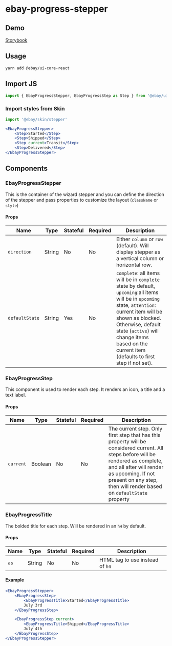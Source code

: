 # ebay-progress-stepper

## Demo

[Storybook](https://opensource.ebay.com/ebayui-core-react/main/?path=/story/ebay-progress-stepper--default)

## Usage

```
yarn add @ebay/ui-core-react
```

## Import JS

```jsx harmony
import { EbayProgressStepper, EbayProgressStep as Step } from '@ebay/ui-core-react/ebay-progress-stepper'
```

### Import styles from Skin

```jsx
import '@ebay/skin/stepper'
```

```jsx
<EbayProgressStepper>
    <Step>Started</Step>
    <Step>Shipped</Step>
    <Step current>Transit</Step>
    <Step>Delivered</Step>
</EbayProgressStepper>
```

## Components

### EbayProgressStepper

This is the container of the wizard stepper and you can define the direction of the stepper and pass properties to
customize the layout (`className` or `style`)

#### Props

Name | Type | Stateful | Required | Description
--- | --- | --- | --- | ---
`direction` | String | No | No | Either `column` or `row` (default). Will display stepper as a vertical column or horizontal row.
`defaultState` | String | Yes | No | `complete`: all items will be in `complete` state by default, `upcoming`:all items will be in `upcoming` state, `attention`: current item will be shown as blocked. Otherwise, default state (`active`) will change items based on the current item (defaults to first step if not set).

### EbayProgressStep

This component is used to render each step. It renders an icon, a title and a text label.

#### Props

Name | Type | Stateful | Required | Description
--- | --- | --- | --- | ---
`current` | Boolean | No | No | The current step. Only first step that has this property will be considered current. All steps before will be rendered as complete, and all after will render as upcoming. If not present on any step, then will render based on `defaultState` property

### EbayProgressTitle

The bolded title for each step. Will be rendered in an `h4` by default.

#### Props

Name | Type | Stateful | Required | Description
--- | --- | --- | --- | ---
`as` | String | No | No | HTML tag to use instead of `h4`

#### Example

```jsx
<EbayProgressStepper>
    <EbayProgressStep>
        <EbayProgressTitle>Started</EbayProgressTitle>
        July 3rd
    </EbayProgressStep>

    <EbayProgressStep current>
        <EbayProgressTitle>Shipped</EbayProgressTitle>
        July 4th
    </EbayProgressStep>
</EbayProgressStepper>
```
